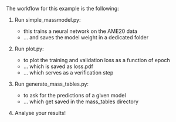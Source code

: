 The workflow for this example is the following:

   1. Run simple_massmodel.py: 
        - this trains a neural network on the AME20 data
        - ... and saves the model weight in a dedicated folder

   2. Run plot.py:
        - to plot the training and validation loss as a function of epoch
        - ... which is saved as loss.pdf
        - ... which serves as a verification step
        
   3. Run generate_mass_tables.py:
        - to ask for the predictions of a given model
        - ... which get saved in the mass_tables directory
        
   4. Analyse your results!
